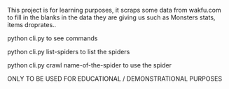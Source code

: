This project is for learning purposes, it scraps some data from wakfu.com to fill in the blanks in the data they are giving us such as Monsters stats, items droprates..

python cli.py to see commands

python cli.py list-spiders to list the spiders

python cli.py crawl name-of-the-spider to use the spider

ONLY TO BE USED FOR EDUCATIONAL / DEMONSTRATIONAL PURPOSES
